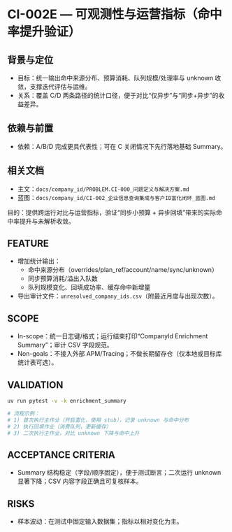 # CI-002E — 可观测性与运营指标（命中率提升验证）

## 背景与定位
- 目标：统一输出命中来源分布、预算消耗、队列规模/处理率与 unknown 收敛，支撑迭代评估与运维。
- 关系：覆盖 C/D 两条路径的统计口径，便于对比“仅异步”与“同步+异步”的收益差异。

## 依赖与前置
- 依赖：A/B/D 完成更具代表性；可在 C 关闭情况下先行落地基础 Summary。

## 相关文档
- 主文：`docs/company_id/PROBLEM.CI-000_问题定义与解决方案.md`
- 蓝图：`docs/company_id/CI-002_企业信息查询集成与客户ID富化闭环_蓝图.md`

目的：提供跨运行对比与运营指标，验证“同步小预算 + 异步回填”带来的实际命中率提升与未解析收敛。

## FEATURE
- 增加统计输出：
  - 命中来源分布（overrides/plan_ref/account/name/sync/unknown）
  - 同步预算消耗/溢出入队数
  - 队列规模变化、回填成功率、缓存命中新增量
- 导出审计文件：`unresolved_company_ids.csv`（附最近月度与出现次数）。

## SCOPE
- In-scope：统一日志键/格式；运行结束打印“CompanyId Enrichment Summary”；审计 CSV 字段规范。
- Non-goals：不接入外部 APM/Tracing；不做长期留存仓（仅本地或目标库统计表可选）。

## VALIDATION
```bash
uv run pytest -v -k enrichment_summary

# 流程示例：
# 1) 首次执行主作业（开启富化，使用 stub），记录 unknown 与命中分布
# 2) 执行回填作业（消费队列，更新缓存）
# 3) 二次执行主作业，对比 unknown 下降与命中上升
```

## ACCEPTANCE CRITERIA
- Summary 结构稳定（字段/顺序固定），便于测试断言；二次运行 unknown 显著下降；CSV 内容字段正确且可复核样本。

## RISKS
- 样本波动：在测试中固定输入数据集；指标以相对变化为主。

